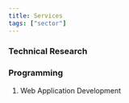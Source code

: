 ```yaml
---
title: Services
tags: ["sector"]
---
```



### Technical Research
### Programming
1. Web Application Development